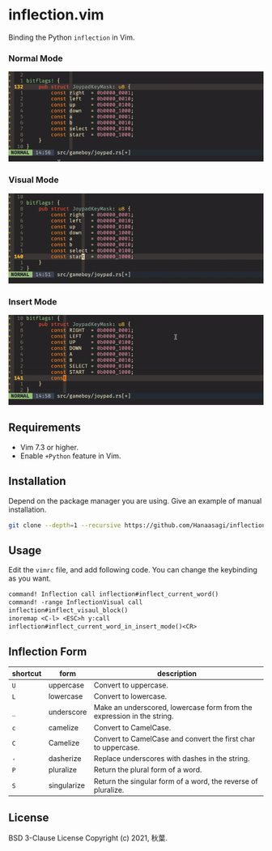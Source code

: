# inflection.vim

Binding the Python `inflection` in Vim.

### Normal Mode

![normal-mode](https://github.com/Hanaasagi/inflection.vim/blob/master/screenshot/normal-mode.gif)


### Visual Mode

![visaul-mode](https://github.com/Hanaasagi/inflection.vim/blob/master/screenshot/visual-mode.gif)


### Insert Mode

![insert-mode](https://github.com/Hanaasagi/inflection.vim/blob/master/screenshot/insert-mode.gif)


## Requirements

- Vim 7.3 or higher.
- Enable `+Python` feature in Vim.

## Installation

Depend on the package manager you are using. Give an example of manual installation.

```sh
git clone --depth=1 --recursive https://github.com/Hanaasagi/inflection.vim ~/.vim/bundle/inflection.vim
```

## Usage

Edit the `vimrc` file, and add following code. You can change the keybinding as you want.

```vim
command! Inflection call inflection#inflect_current_word()
command! -range InflectionVisual call inflection#inflect_visaul_block()
inoremap <C-l> <ESC>h y:call inflection#inflect_current_word_in_insert_mode()<CR>
```

## Inflection Form

| shortcut  | form        | description  |
|-----------|-------------|--------------|
| `U`       | uppercase   | Convert to uppercase.  |
| `L`       | lowercase   | Convert to lowercase.|
| `_`       | underscore  | Make an underscored, lowercase form from the expression in the string. |
| `c`       | camelize    | Convert to CamelCase. |
| `C`       | Camelize    | Convert to CamelCase and convert the first char to uppercase. |
| `-`       | dasherize   | Replace underscores with dashes in the string.  |
| `P`       | pluralize   | Return the plural form of a word.  |
| `S`       | singularize | Return the singular form of a word, the reverse of pluralize.  |


## License 

BSD 3-Clause License Copyright (c) 2021, 秋葉.
